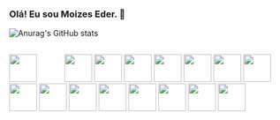 ### Olá! Eu sou Moizes Eder. 👋

<!--
**infovalleysystemsolution/infovalleysystemsolution** is a ✨ _special_ ✨ repository because its `README.md` (this file) appears on your GitHub profile.

Here are some ideas to get you started:

- 🔭 Hoje estou trabalhando com PHP
- 🌱 Estou estudando: React, Node, Vue, Laravel, Dart, Flutter, 
- 📫 Contate-me no e-mail: moizes@gmail.com
- 😄 Pronouns: ...
- ⚡ Fun fact: ...
-->
![Anurag's GitHub stats](https://github-readme-stats.vercel.app/api?username=infovalleysystemsolution&count_private=true&show_icons=true&theme=github_dark)

##
<style>
div.container {
    padding: 20px 0;
    width: 720px;
    margin-bottom: 30px;
    margin-left: auto;
    margin-right: auto;
}
</style>

<div id = "container" style = "float: left;">
<img src="https://cdn.jsdelivr.net/gh/devicons/devicon/icons/html5/html5-original.svg" height="50" width="50" style = "float: left; margin-right: 50px;"/>
<img src="https://cdn.jsdelivr.net/gh/devicons/devicon/icons/javascript/javascript-original.svg" height="50" width="50" />
<img src="https://cdn.jsdelivr.net/gh/devicons/devicon/icons/css3/css3-original.svg" height="50" width="50" />
<img src="https://cdn.jsdelivr.net/gh/devicons/devicon/icons/php/php-original.svg" height="50" width="50" />
<img src="https://cdn.jsdelivr.net/gh/devicons/devicon/icons/laravel/laravel-plain.svg" height="50" width="50" />
<img src="https://cdn.jsdelivr.net/gh/devicons/devicon/icons/nodejs/nodejs-original.svg" height="50" width="50" />
<img src="https://cdn.jsdelivr.net/gh/devicons/devicon/icons/react/react-original.svg" height="50" width="50" />
<img src="https://cdn.jsdelivr.net/gh/devicons/devicon/icons/typescript/typescript-original.svg" height="50" width="50" />
<img src="https://cdn.jsdelivr.net/gh/devicons/devicon/icons/dart/dart-original.svg" height="50" width="50" />
<img src="https://cdn.jsdelivr.net/gh/devicons/devicon/icons/flutter/flutter-original.svg" height="50" width="50" />
<img src="https://cdn.jsdelivr.net/gh/devicons/devicon/icons/mysql/mysql-original.svg" height="50" width="50" />
<img src="https://cdn.jsdelivr.net/gh/devicons/devicon/icons/git/git-original.svg" height="50" width="50" />
<img src="https://cdn.jsdelivr.net/gh/devicons/devicon/icons/linux/linux-original.svg"  height="50" width="50" />
<img src="https://cdn.jsdelivr.net/gh/devicons/devicon/icons/ubuntu/ubuntu-plain.svg" height="50" width="50" />
<img src="https://cdn.jsdelivr.net/gh/devicons/devicon/icons/putty/putty-original.svg" height="50" width="50" />
<img src="https://cdn.jsdelivr.net/gh/devicons/devicon/icons/docker/docker-original.svg" height="50" width="50" />
<div>          
          
          
          
          
